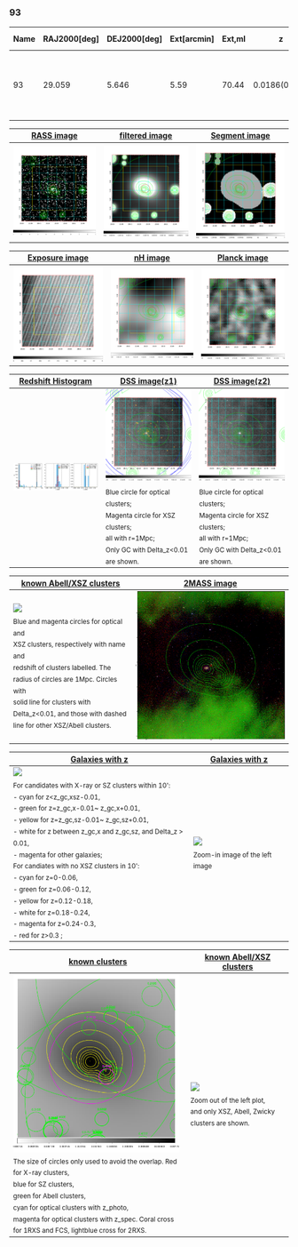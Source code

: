 <div STYLE="page-break-after: always;"></div>

### 93

|Name|RAJ2000[deg]|DEJ2000[deg] |Ext[arcmin]| Ext,ml | z | z_src| C|GC(XSZ,Delta_z<0.01)| GC(OPT,Delta_z<0.01)|GC| R_sig[arcmin] | R500[arcmin] | R500[Mpc]| CRsig[c/s] | CR500[c/s] |L500[1E44 erg/s]|F500[1E-12 erg/s/cm^2]| M500[1E14 Msun]|Tx[keV]|Cnt_sig|Beta|Rc[arcmin]|Comment|Alias|
|---|---|---|---|---|---|------|---|--------|---------|----------|---|---|---|---|---|---|---|---|---|---|---|---|---|---|
|93| 29.059| 5.646| 5.59| 70.44| 0.0186(0.005)| z1, z_opt| S| -| N| C, F20, N, Tak, W, XCS| 18.281| 20.028| 0.454| 0.205(0.047)| 0.209(0.048)| 0.021(0.003)| 2.718(0.359)| 0.27(0.02)| 0.96(0.04)| 125.7| 0.616(-0.076+0.134)| 5.317(-1.300+2.009)| An X-ray cluster with $z$ = 0.4499 and offset = 0.18 Mpc| t286|

|[RASS image](../image/93/93_img.pdf)|[filtered image](../image/93/93_fil.pdf)|[Segment image](../image/93/93_seg.pdf)|
|-------------------|--------------------|-------------------|
| <img src="../image/93/93_img.png" width="300">  | <img src="../image/93/93_fil.png" width="300">   | <img src="../image/93/93_seg.png" width="300">  |

|[Exposure image](../image/93/93_mex.pdf)| [nH image](../image/93/93_nh.pdf)| [Planck image](../image/93/93_p.pdf)|
|-------------------|--------------------|-------------------|
|<img src="../image/93/93_mex.png" width="300">   | <img src="../image/93/93_nh.png" width="300">    | <img src="../image/93/93_p.png" width="300"> |

|[Redshift Histogram](../image/93/93_zg.pdf) | [DSS image(z1)](../image/93/93_dss_z1.pdf)      |  [DSS image(z2)](../image/93/93_dss_z2.pdf)    |
|-------------------|--------------------|-------------------|
|<img src="../image/93/93_zg.png" width="300"> |<img src="../image/93/93_dss_z1.png" width="300"> <sub><br>Blue circle for optical clusters; <br>Magenta circle for XSZ clusters; <br>all with r=1Mpc; <br>Only GC with Delta_z<0.01 are shown. </sub>| <img src="../image/93/93_dss_z2.png" width="300"><sub><br>Blue circle for optical clusters; <br>Magenta circle for XSZ clusters; <br>all with r=1Mpc; <br>Only GC with Delta_z<0.01 are shown. </sub> |

|[known Abell/XSZ clusters](../image/93/93_m.pdf) | [2MASS image](../image/93/93_2mass.pdf)      |
|-------------------|-------------------|
|<img src=../image/93/93_m.png width="300"> <br><sub>Blue and magenta circles for optical and <br>XSZ clusters, respectively with name and <br>redshift of clusters labelled. The <br>radius of circles are 1Mpc. Circles with <br>solid line for clusters with <br>Delta_z<0.01, and those with dashed <br>line for other XSZ/Abell clusters.        </sub>|<img src="../image/93/93_2mass.png" width="300">  |

|[Galaxies with z](../image/93/93_opt_ned.pdf) |[Galaxies with z](../image/93/93_opt_ned_zoom.pdf) |
|-------------------|-------------------|
| <img src=../image/93/93_opt_ned.png width="300"> <br><sub> For candidates with X-ray or SZ clusters within 10': <br> - cyan for z<z_gc,xsz-0.01, <br> - green for z=z_gc,x-0.01~ z_gc,x+0.01, <br> - yellow for z=z_gc,sz-0.01~ z_gc,sz+0.01, <br> - white for z between z_gc,x and z_gc,sz, and Delta_z > 0.01, <br> - magenta for other galaxies; <br>For candiates with no XSZ clusters in 10': <br> - cyan for z=0-0.06, <br> - green for z=0.06-0.12, <br> - yellow for z=0.12-0.18, <br> - white for z=0.18-0.24, <br> - magenta for z=0.24-0.3, <br> - red for z>0.3 ;  </sub>|<img src=../image/93/93_opt_ned_zoom.png width="300">  <br><sub> Zoom-in image of the left image</sub>|

|[known clusters](../image/93/93_gc.pdf) |[known Abell/XSZ clusters](../image/93/93_gc_large.pdf) |
|-------------------|-------------------|
| <img src=../image/93/93_gc.png width="300"> <br><sub> The size of circles only used to avoid the overlap. Red for X-ray clusters, <br> blue for SZ clusters, <br> green for Abell clusters, <br> cyan for optical clusters with z_photo, <br> magenta for optical clusters with z_spec. Coral cross for 1RXS and FCS, lightblue cross for 2RXS. </sub>|<img src=../image/93/93_gc_large.png width="300"> <br><sub> Zoom out of the left plot, <br> and only XSZ, Abell, Zwicky clusters are shown. </sub> |



